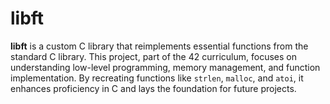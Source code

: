 # libft

**libft** is a custom C library that reimplements essential functions from the standard C library. This project, part of the 42 curriculum, focuses on understanding low-level programming, memory management, and function implementation. By recreating functions like `strlen`, `malloc`, and `atoi`, it enhances proficiency in C and lays the foundation for future projects.
